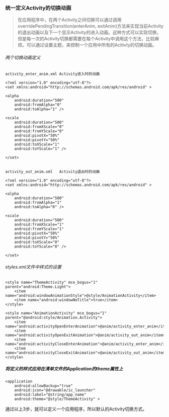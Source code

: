 ### 统一定义Activity的切换动画

> 在应用程序中，在两个Activity之间切换可以通过调用overridePendingTransition(enterAnim, exitAnim)方法来实现当前Activity的退出动画以及下一个显示Activity的进入动画。这种方式可以实现切换，但是每一次的Activity切换都需要在每个Activity中调用这个方法，比较麻烦。可以通过设置主题，来控制一个应用中所有的Acitivty的切换动画。

###### 两个切换动画定义

	activity_enter_anim.xml Activity进入时的动画

	<?xml version="1.0" encoding="utf-8"?>
	<set xmlns:android="http://schemas.android.com/apk/res/android" >

    <alpha
        android:duration="500"
        android:fromAlpha="0"
        android:toAlpha="1" />

    <scale
        android:duration="500"
        android:fromXScale="0"
        android:fromYScale="0"
        android:pivotX="50%"
        android:pivotY="50%"
        android:toXScale="1"
        android:toYScale="1" />

	</set>


	activity_out_anim.xml	Activity退出时的动画
	
	<?xml version="1.0" encoding="utf-8"?>
	<set xmlns:android="http://schemas.android.com/apk/res/android" >

    <alpha
        android:duration="500"
        android:fromAlpha="1"
        android:toAlpha="0" />

    <scale
        android:duration="500"
        android:fromXScale="1"
        android:fromYScale="1"
        android:pivotX="50%"
        android:pivotY="50%"
        android:toXScale="0"
        android:toYScale="0" />

	</set>

###### styles.xml文件中样式的设置

	<style name="ThemeActivity" mce_bogus="1" parent="android:Theme.Light">
        <item name="android:windowAnimationStyle">@style/AnimationActivity</item>
        <item name="android:windowNoTitle">true</item>
    </style>

    <style name="AnimationActivity" mce_bogus="1" parent="@android:style/Animation.Activity">
        <item name="android:activityOpenEnterAnimation">@anim/activity_enter_anim</item>
        <item name="android:activityOpenExitAnimation">@anim/activity_out_anim</item>
        <item name="android:activityCloseEnterAnimation">@anim/activity_enter_anim</item>
        <item name="android:activityCloseExitAnimation">@anim/activity_out_anim</item>
    </style>


##### 将定义的样式应用在清单文件的Application的theme属性上

	<application
        android:allowBackup="true"
        android:icon="@drawable/ic_launcher"
        android:label="@string/app_name"
        android:theme="@style/ThemeActivity" >


通过以上3步，就可以定义一个应用程序，所以默认的Activity切换方式。